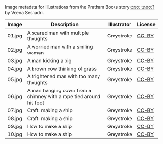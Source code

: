 Image metadata for illustrations from the Pratham Books story [ಯಾರು ಜಾಣರು?](https://storyweaver.org.in/stories/1108-yaaru-jaanaru) by Veena Seshadri.

Image | Description | Illustrator | License
----- | ----------- | ----------- | -------
01.jpg | A scared man with multiple thoughts | Greystroke | [CC-BY](https://creativecommons.org/licenses/by/4.0/)
02.jpg | A worried man with a smiling woman | Greystroke | [CC-BY](https://creativecommons.org/licenses/by/4.0/)
03.jpg | A man kicking a pig | Greystroke | [CC-BY](https://creativecommons.org/licenses/by/4.0/)
04.jpg | A brown cow thinking of grass | Greystroke | [CC-BY](https://creativecommons.org/licenses/by/4.0/)
05.jpg | A frightened man with too many thoughts | Greystroke | [CC-BY](https://creativecommons.org/licenses/by/4.0/)
06.jpg | A man hanging down from a chimney with a rope tied around his foot | Greystroke | [CC-BY](https://creativecommons.org/licenses/by/4.0/)
07.jpg | Craft: making a ship | Greystroke | [CC-BY](https://creativecommons.org/licenses/by/4.0/)
08.jpg | Craft: making a ship | Greystroke | [CC-BY](https://creativecommons.org/licenses/by/4.0/)
09.jpg | How to make a ship | Greystroke | [CC-BY](https://creativecommons.org/licenses/by/4.0/)
10.jpg | How to make a ship | Greystroke | [CC-BY](https://creativecommons.org/licenses/by/4.0/)
